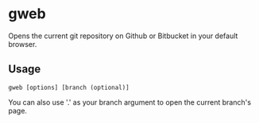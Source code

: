 # gweb
Opens the current git repository on Github or Bitbucket in your default browser.

## Usage
```
gweb [options] [branch (optional)]
```
You can also use '.' as your branch argument to open the current branch's page.
